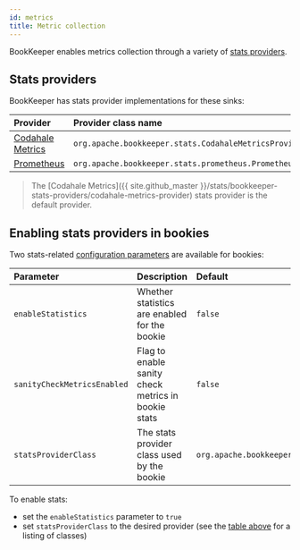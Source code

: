 ```yaml
---
id: metrics
title: Metric collection
---
```


BookKeeper enables metrics collection through a variety of [stats providers](#stats-providers).

## Stats providers

BookKeeper has stats provider implementations for these sinks:

Provider | Provider class name
:--------|:-------------------
[Codahale Metrics](https://mvnrepository.com/artifact/org.apache.bookkeeper.stats/codahale-metrics-provider) | `org.apache.bookkeeper.stats.CodahaleMetricsProvider`
[Prometheus](https://prometheus.io/) | `org.apache.bookkeeper.stats.prometheus.PrometheusMetricsProvider`

> The [Codahale Metrics]({{ site.github_master }}/stats/bookkeeper-stats-providers/codahale-metrics-provider) stats provider is the default provider.

## Enabling stats providers in bookies

Two stats-related [configuration parameters](../reference/config/) are available for bookies:

Parameter | Description | Default
:---------|:------------|:-------
`enableStatistics` | Whether statistics are enabled for the bookie | `false`
`sanityCheckMetricsEnabled` | Flag to enable sanity check metrics in bookie stats | `false`
`statsProviderClass` | The stats provider class used by the bookie | `org.apache.bookkeeper.stats.CodahaleMetricsProvider`


To enable stats:

* set the `enableStatistics` parameter to `true`
* set `statsProviderClass` to the desired provider (see the [table above](#stats-providers) for a listing of classes)

<!-- ## Enabling stats in the bookkeeper library

TODO
-->
